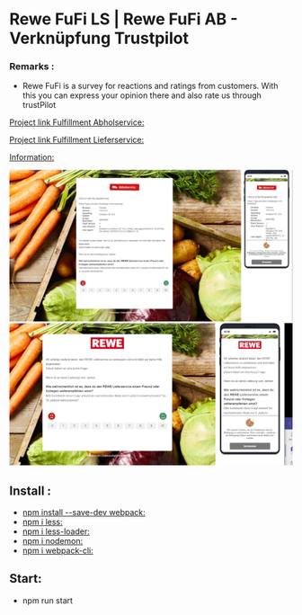 # Rewe FuFi LS |  Rewe FuFi AB - Verknüpfung Trustpilot

### Remarks :
- Rewe FuFi is a survey for reactions and ratings from customers. With this you can express your opinion there and also rate us through trustPilot

[Project link Fulfillment Abholservice:](https://rewegroup.eu.qualtrics.com/survey-builder/SV_78VvVVHygoNJmwR/edit)

[Project link Fulfillment Lieferservice:](https://rewegroup.eu.qualtrics.com/survey-builder/SV_5punoIkqLyYIzTT/edit)

[Information:](https:/support.trustpilot.com/hc/de/articles/115004145087--Business-Generated-Links-for-developers-__;!!LmobyQ!oPez_ntOQfm7GkY7cgmHaFM6S6nfHkbI1MAiwjEEfkNNtmZ8CYPQc24GGTgf2q-KsxV8xfvZr8L1l5SzxF4F$)


![Abholservice](./src/images/readme-AB.PNG)
![Lieferservice](./src/images/readme-LS.PNG)


## **Install :**

- [npm install --save-dev webpack:](https://webpack.js.org/guides/installation/)
- [npm i less:](https://www.npmjs.com/package/less)
- [npm i less-loader:](https://www.npmjs.com/package/less-loader)
- [npm i nodemon:](https://www.npmjs.com/package/nodemon)
- [npm i webpack-cli:](https://www.npmjs.com/package/webpack-cli)

## **Start:**
- npm run start


